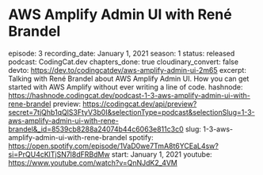 # AWS Amplify Admin UI with René Brandel

episode: 3
recording_date: January 1, 2021
season: 1
status: released
podcast: CodingCat.dev
chapters_done: true
cloudinary_convert: false
devto: https://dev.to/codingcatdev/aws-amplify-admin-ui-2m65
excerpt: Talking with René Brandel about AWS Amplify Admin UI. How you can get started with AWS Amplify without ever writing a line of code.
hashnode: https://hashnode.codingcat.dev/podcast-1-3-aws-amplify-admin-ui-with-rene-brandel
preview: https://codingcat.dev/api/preview?secret=7tjQhb1qQlS3FtyV3b0I&selectionType=podcast&selectionSlug=1-3-aws-amplify-admin-ui-with-rene-brandel&_id=8539cb8288a24074b44c6063e811c3c0
slug: 1-3-aws-amplify-admin-ui-with-rene-brandel
spotify: https://open.spotify.com/episode/1VaD0we7TmA8t6YCEaL4sw?si=PrQU4cKlTjSN7l8dFRBdMw
start: January 1, 2021
youtube: https://www.youtube.com/watch?v=QnNJdK2_4VM